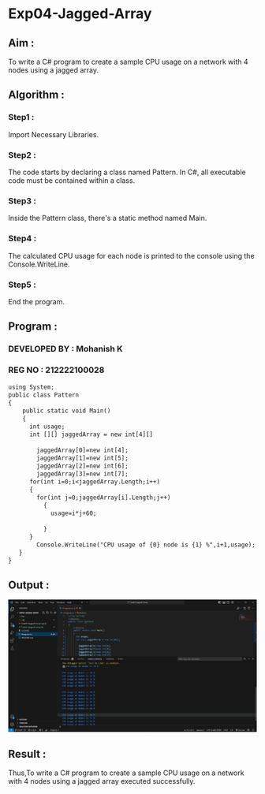 # Exp04-Jagged-Array

## Aim :

To write a C# program to create a sample CPU usage on a network with 4 nodes using a jagged array.

## Algorithm :

### Step1 :

Import Necessary Libraries.

### Step2 :

The code starts by declaring a class named Pattern. In C#, all executable code must be contained within a class.

### Step3 :

Inside the Pattern class, there's a static method named Main.

### Step4 :

The calculated CPU usage for each node is printed to the console using the Console.WriteLine.

### Step5 :

End the program.

## Program :

### DEVELOPED BY : Mohanish K
### REG NO : 212222100028
```
using System;
public class Pattern
{
    public static void Main()
    {
      int usage;
      int [][] jaggedArray = new int[4][]
      
        jaggedArray[0]=new int[4];
        jaggedArray[1]=new int[5];
        jaggedArray[2]=new int[6];
        jaggedArray[3]=new int[7];
      for(int i=0;i<jaggedArray.Length;i++)
      {
        for(int j=0;jaggedArray[i].Length;j++)
          {
            usage=i*j+60;
            
          }
      }
        Console.WriteLine("CPU usage of {0} node is {1} %",i+1,usage);
   }
}
```
## Output :

![](o1.png)


## Result :

Thus,To write a C# program to create a sample CPU usage on a network with 4 nodes using a jagged array executed successfully.

